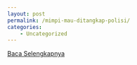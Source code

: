 ```yaml
---
layout: post
permalink: /mimpi-mau-ditangkap-polisi/
categories:
    - Uncategorized
---
```


[Baca Selengkapnya](/02)